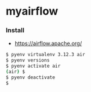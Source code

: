 # myairflow

### Install
- https://airflow.apache.org/

```bash
$ pyenv virtualenv 3.12.3 air
$ pyenv versions
$ pyenv activate air
(air) $
$ pyenv deactivate
$
```
